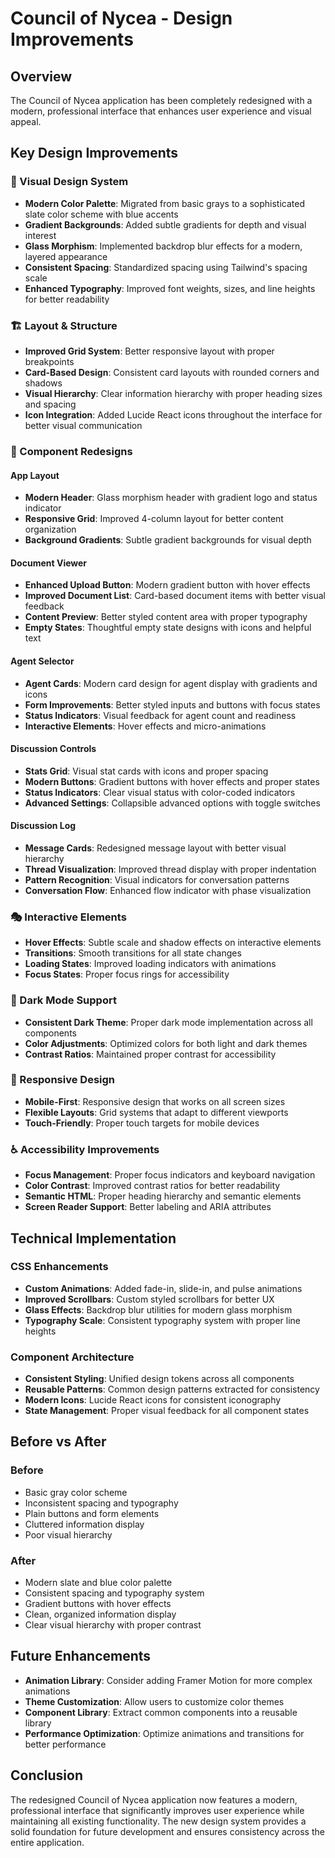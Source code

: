 # Council of Nycea - Design Improvements

## Overview
The Council of Nycea application has been completely redesigned with a modern, professional interface that enhances user experience and visual appeal.

## Key Design Improvements

### 🎨 Visual Design System
- **Modern Color Palette**: Migrated from basic grays to a sophisticated slate color scheme with blue accents
- **Gradient Backgrounds**: Added subtle gradients for depth and visual interest
- **Glass Morphism**: Implemented backdrop blur effects for a modern, layered appearance
- **Consistent Spacing**: Standardized spacing using Tailwind's spacing scale
- **Enhanced Typography**: Improved font weights, sizes, and line heights for better readability

### 🏗️ Layout & Structure
- **Improved Grid System**: Better responsive layout with proper breakpoints
- **Card-Based Design**: Consistent card layouts with rounded corners and shadows
- **Visual Hierarchy**: Clear information hierarchy with proper heading sizes and spacing
- **Icon Integration**: Added Lucide React icons throughout the interface for better visual communication

### 🎯 Component Redesigns

#### App Layout
- **Modern Header**: Glass morphism header with gradient logo and status indicator
- **Responsive Grid**: Improved 4-column layout for better content organization
- **Background Gradients**: Subtle gradient backgrounds for visual depth

#### Document Viewer
- **Enhanced Upload Button**: Modern gradient button with hover effects
- **Improved Document List**: Card-based document items with better visual feedback
- **Content Preview**: Better styled content area with proper typography
- **Empty States**: Thoughtful empty state designs with icons and helpful text

#### Agent Selector
- **Agent Cards**: Modern card design for agent display with gradients and icons
- **Form Improvements**: Better styled inputs and buttons with focus states
- **Status Indicators**: Visual feedback for agent count and readiness
- **Interactive Elements**: Hover effects and micro-animations

#### Discussion Controls
- **Stats Grid**: Visual stat cards with icons and proper spacing
- **Modern Buttons**: Gradient buttons with hover effects and proper states
- **Status Indicators**: Clear visual status with color-coded indicators
- **Advanced Settings**: Collapsible advanced options with toggle switches

#### Discussion Log
- **Message Cards**: Redesigned message layout with better visual hierarchy
- **Thread Visualization**: Improved thread display with proper indentation
- **Pattern Recognition**: Visual indicators for conversation patterns
- **Conversation Flow**: Enhanced flow indicator with phase visualization

### 🎭 Interactive Elements
- **Hover Effects**: Subtle scale and shadow effects on interactive elements
- **Transitions**: Smooth transitions for all state changes
- **Loading States**: Improved loading indicators with animations
- **Focus States**: Proper focus rings for accessibility

### 🌙 Dark Mode Support
- **Consistent Dark Theme**: Proper dark mode implementation across all components
- **Color Adjustments**: Optimized colors for both light and dark themes
- **Contrast Ratios**: Maintained proper contrast for accessibility

### 📱 Responsive Design
- **Mobile-First**: Responsive design that works on all screen sizes
- **Flexible Layouts**: Grid systems that adapt to different viewports
- **Touch-Friendly**: Proper touch targets for mobile devices

### ♿ Accessibility Improvements
- **Focus Management**: Proper focus indicators and keyboard navigation
- **Color Contrast**: Improved contrast ratios for better readability
- **Semantic HTML**: Proper heading hierarchy and semantic elements
- **Screen Reader Support**: Better labeling and ARIA attributes

## Technical Implementation

### CSS Enhancements
- **Custom Animations**: Added fade-in, slide-in, and pulse animations
- **Improved Scrollbars**: Custom styled scrollbars for better UX
- **Glass Effects**: Backdrop blur utilities for modern glass morphism
- **Typography Scale**: Consistent typography system with proper line heights

### Component Architecture
- **Consistent Styling**: Unified design tokens across all components
- **Reusable Patterns**: Common design patterns extracted for consistency
- **Modern Icons**: Lucide React icons for consistent iconography
- **State Management**: Proper visual feedback for all component states

## Before vs After

### Before
- Basic gray color scheme
- Inconsistent spacing and typography
- Plain buttons and form elements
- Cluttered information display
- Poor visual hierarchy

### After
- Modern slate and blue color palette
- Consistent spacing and typography system
- Gradient buttons with hover effects
- Clean, organized information display
- Clear visual hierarchy with proper contrast

## Future Enhancements
- **Animation Library**: Consider adding Framer Motion for more complex animations
- **Theme Customization**: Allow users to customize color themes
- **Component Library**: Extract common components into a reusable library
- **Performance Optimization**: Optimize animations and transitions for better performance

## Conclusion
The redesigned Council of Nycea application now features a modern, professional interface that significantly improves user experience while maintaining all existing functionality. The new design system provides a solid foundation for future development and ensures consistency across the entire application. 
